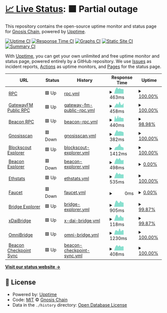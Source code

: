 # [📈 Live Status](https://status.gnosischain.com): <!--live status--> **🟧 Partial outage**

This repository contains the open-source uptime monitor and status page for [Gnosis Chain](https://www.gnosischain.com/), powered by [Upptime](https://github.com/upptime/upptime).

[![Uptime CI](https://github.com/gnosischain/gnosischain-uptime/workflows/Uptime%20CI/badge.svg)](https://github.com/gnosischain/gnosischain-uptime/actions?query=workflow%3A%22Uptime+CI%22)
[![Response Time CI](https://github.com/gnosischain/gnosischain-uptime/workflows/Response%20Time%20CI/badge.svg)](https://github.com/gnosischain/gnosischain-uptime/actions?query=workflow%3A%22Response+Time+CI%22)
[![Graphs CI](https://github.com/gnosischain/gnosischain-uptime/workflows/Graphs%20CI/badge.svg)](https://github.com/gnosischain/gnosischain-uptime/actions?query=workflow%3A%22Graphs+CI%22)
[![Static Site CI](https://github.com/gnosischain/gnosischain-uptime/workflows/Static%20Site%20CI/badge.svg)](https://github.com/gnosischain/gnosischain-uptime/actions?query=workflow%3A%22Static+Site+CI%22)
[![Summary CI](https://github.com/gnosischain/gnosischain-uptime/workflows/Summary%20CI/badge.svg)](https://github.com/gnosischain/gnosischain-uptime/actions?query=workflow%3A%22Summary+CI%22)

With [Upptime](https://upptime.js.org), you can get your own unlimited and free uptime monitor and status page, powered entirely by a GitHub repository. We use [Issues](https://github.com/gnosischain/gnosischain-uptime/issues) as incident reports, [Actions](https://github.com/gnosischain/gnosischain-uptime/actions) as uptime monitors, and [Pages](https://status.gnosischain.com) for the status page.

<!--start: status pages-->
<!-- This summary is generated by Upptime (https://github.com/upptime/upptime) -->
<!-- Do not edit this manually, your changes will be overwritten -->
<!-- prettier-ignore -->
| URL | Status | History | Response Time | Uptime |
| --- | ------ | ------- | ------------- | ------ |
| <img alt="" src="https://icons.duckduckgo.com/ip3/rpc.gnosischain.com.ico" height="13"> [RPC](https://rpc.gnosischain.com/) | 🟩 Up | [rpc.yml](https://github.com/gnosischain/gnosischain-uptime/commits/HEAD/history/rpc.yml) | <details><summary><img alt="Response time graph" src="./graphs/rpc/response-time-week.png" height="20"> 463ms</summary><br><a href="https://status.gnosischain.com/history/rpc"><img alt="Response time 468" src="https://img.shields.io/endpoint?url=https%3A%2F%2Fraw.githubusercontent.com%2Fgnosischain%2Fgnosischain-uptime%2FHEAD%2Fapi%2Frpc%2Fresponse-time.json"></a><br><a href="https://status.gnosischain.com/history/rpc"><img alt="24-hour response time 407" src="https://img.shields.io/endpoint?url=https%3A%2F%2Fraw.githubusercontent.com%2Fgnosischain%2Fgnosischain-uptime%2FHEAD%2Fapi%2Frpc%2Fresponse-time-day.json"></a><br><a href="https://status.gnosischain.com/history/rpc"><img alt="7-day response time 463" src="https://img.shields.io/endpoint?url=https%3A%2F%2Fraw.githubusercontent.com%2Fgnosischain%2Fgnosischain-uptime%2FHEAD%2Fapi%2Frpc%2Fresponse-time-week.json"></a><br><a href="https://status.gnosischain.com/history/rpc"><img alt="30-day response time 445" src="https://img.shields.io/endpoint?url=https%3A%2F%2Fraw.githubusercontent.com%2Fgnosischain%2Fgnosischain-uptime%2FHEAD%2Fapi%2Frpc%2Fresponse-time-month.json"></a><br><a href="https://status.gnosischain.com/history/rpc"><img alt="1-year response time 494" src="https://img.shields.io/endpoint?url=https%3A%2F%2Fraw.githubusercontent.com%2Fgnosischain%2Fgnosischain-uptime%2FHEAD%2Fapi%2Frpc%2Fresponse-time-year.json"></a></details> | <details><summary><a href="https://status.gnosischain.com/history/rpc">100.00%</a></summary><a href="https://status.gnosischain.com/history/rpc"><img alt="All-time uptime 99.75%" src="https://img.shields.io/endpoint?url=https%3A%2F%2Fraw.githubusercontent.com%2Fgnosischain%2Fgnosischain-uptime%2FHEAD%2Fapi%2Frpc%2Fuptime.json"></a><br><a href="https://status.gnosischain.com/history/rpc"><img alt="24-hour uptime 100.00%" src="https://img.shields.io/endpoint?url=https%3A%2F%2Fraw.githubusercontent.com%2Fgnosischain%2Fgnosischain-uptime%2FHEAD%2Fapi%2Frpc%2Fuptime-day.json"></a><br><a href="https://status.gnosischain.com/history/rpc"><img alt="7-day uptime 100.00%" src="https://img.shields.io/endpoint?url=https%3A%2F%2Fraw.githubusercontent.com%2Fgnosischain%2Fgnosischain-uptime%2FHEAD%2Fapi%2Frpc%2Fuptime-week.json"></a><br><a href="https://status.gnosischain.com/history/rpc"><img alt="30-day uptime 99.90%" src="https://img.shields.io/endpoint?url=https%3A%2F%2Fraw.githubusercontent.com%2Fgnosischain%2Fgnosischain-uptime%2FHEAD%2Fapi%2Frpc%2Fuptime-month.json"></a><br><a href="https://status.gnosischain.com/history/rpc"><img alt="1-year uptime 99.58%" src="https://img.shields.io/endpoint?url=https%3A%2F%2Fraw.githubusercontent.com%2Fgnosischain%2Fgnosischain-uptime%2FHEAD%2Fapi%2Frpc%2Fuptime-year.json"></a></details>
| <img alt="" src="https://icons.duckduckgo.com/ip3/rpc.gnosis.gateway.fm.ico" height="13"> [GatewayFM Public RPC](https://rpc.gnosis.gateway.fm/) | 🟩 Up | [gateway-fm-public-rpc.yml](https://github.com/gnosischain/gnosischain-uptime/commits/HEAD/history/gateway-fm-public-rpc.yml) | <details><summary><img alt="Response time graph" src="./graphs/gateway-fm-public-rpc/response-time-week.png" height="20"> 458ms</summary><br><a href="https://status.gnosischain.com/history/gateway-fm-public-rpc"><img alt="Response time 561" src="https://img.shields.io/endpoint?url=https%3A%2F%2Fraw.githubusercontent.com%2Fgnosischain%2Fgnosischain-uptime%2FHEAD%2Fapi%2Fgateway-fm-public-rpc%2Fresponse-time.json"></a><br><a href="https://status.gnosischain.com/history/gateway-fm-public-rpc"><img alt="24-hour response time 560" src="https://img.shields.io/endpoint?url=https%3A%2F%2Fraw.githubusercontent.com%2Fgnosischain%2Fgnosischain-uptime%2FHEAD%2Fapi%2Fgateway-fm-public-rpc%2Fresponse-time-day.json"></a><br><a href="https://status.gnosischain.com/history/gateway-fm-public-rpc"><img alt="7-day response time 458" src="https://img.shields.io/endpoint?url=https%3A%2F%2Fraw.githubusercontent.com%2Fgnosischain%2Fgnosischain-uptime%2FHEAD%2Fapi%2Fgateway-fm-public-rpc%2Fresponse-time-week.json"></a><br><a href="https://status.gnosischain.com/history/gateway-fm-public-rpc"><img alt="30-day response time 441" src="https://img.shields.io/endpoint?url=https%3A%2F%2Fraw.githubusercontent.com%2Fgnosischain%2Fgnosischain-uptime%2FHEAD%2Fapi%2Fgateway-fm-public-rpc%2Fresponse-time-month.json"></a><br><a href="https://status.gnosischain.com/history/gateway-fm-public-rpc"><img alt="1-year response time 558" src="https://img.shields.io/endpoint?url=https%3A%2F%2Fraw.githubusercontent.com%2Fgnosischain%2Fgnosischain-uptime%2FHEAD%2Fapi%2Fgateway-fm-public-rpc%2Fresponse-time-year.json"></a></details> | <details><summary><a href="https://status.gnosischain.com/history/gateway-fm-public-rpc">100.00%</a></summary><a href="https://status.gnosischain.com/history/gateway-fm-public-rpc"><img alt="All-time uptime 99.89%" src="https://img.shields.io/endpoint?url=https%3A%2F%2Fraw.githubusercontent.com%2Fgnosischain%2Fgnosischain-uptime%2FHEAD%2Fapi%2Fgateway-fm-public-rpc%2Fuptime.json"></a><br><a href="https://status.gnosischain.com/history/gateway-fm-public-rpc"><img alt="24-hour uptime 100.00%" src="https://img.shields.io/endpoint?url=https%3A%2F%2Fraw.githubusercontent.com%2Fgnosischain%2Fgnosischain-uptime%2FHEAD%2Fapi%2Fgateway-fm-public-rpc%2Fuptime-day.json"></a><br><a href="https://status.gnosischain.com/history/gateway-fm-public-rpc"><img alt="7-day uptime 100.00%" src="https://img.shields.io/endpoint?url=https%3A%2F%2Fraw.githubusercontent.com%2Fgnosischain%2Fgnosischain-uptime%2FHEAD%2Fapi%2Fgateway-fm-public-rpc%2Fuptime-week.json"></a><br><a href="https://status.gnosischain.com/history/gateway-fm-public-rpc"><img alt="30-day uptime 99.95%" src="https://img.shields.io/endpoint?url=https%3A%2F%2Fraw.githubusercontent.com%2Fgnosischain%2Fgnosischain-uptime%2FHEAD%2Fapi%2Fgateway-fm-public-rpc%2Fuptime-month.json"></a><br><a href="https://status.gnosischain.com/history/gateway-fm-public-rpc"><img alt="1-year uptime 99.88%" src="https://img.shields.io/endpoint?url=https%3A%2F%2Fraw.githubusercontent.com%2Fgnosischain%2Fgnosischain-uptime%2FHEAD%2Fapi%2Fgateway-fm-public-rpc%2Fuptime-year.json"></a></details>
| <img alt="" src="https://icons.duckduckgo.com/ip3/rpc-gbc.gnosischain.com.ico" height="13"> [Beacon RPC](https://rpc-gbc.gnosischain.com/eth/v1/beacon/headers) | 🟩 Up | [beacon-rpc.yml](https://github.com/gnosischain/gnosischain-uptime/commits/HEAD/history/beacon-rpc.yml) | <details><summary><img alt="Response time graph" src="./graphs/beacon-rpc/response-time-week.png" height="20"> 440ms</summary><br><a href="https://status.gnosischain.com/history/beacon-rpc"><img alt="Response time 777" src="https://img.shields.io/endpoint?url=https%3A%2F%2Fraw.githubusercontent.com%2Fgnosischain%2Fgnosischain-uptime%2FHEAD%2Fapi%2Fbeacon-rpc%2Fresponse-time.json"></a><br><a href="https://status.gnosischain.com/history/beacon-rpc"><img alt="24-hour response time 367" src="https://img.shields.io/endpoint?url=https%3A%2F%2Fraw.githubusercontent.com%2Fgnosischain%2Fgnosischain-uptime%2FHEAD%2Fapi%2Fbeacon-rpc%2Fresponse-time-day.json"></a><br><a href="https://status.gnosischain.com/history/beacon-rpc"><img alt="7-day response time 440" src="https://img.shields.io/endpoint?url=https%3A%2F%2Fraw.githubusercontent.com%2Fgnosischain%2Fgnosischain-uptime%2FHEAD%2Fapi%2Fbeacon-rpc%2Fresponse-time-week.json"></a><br><a href="https://status.gnosischain.com/history/beacon-rpc"><img alt="30-day response time 796" src="https://img.shields.io/endpoint?url=https%3A%2F%2Fraw.githubusercontent.com%2Fgnosischain%2Fgnosischain-uptime%2FHEAD%2Fapi%2Fbeacon-rpc%2Fresponse-time-month.json"></a><br><a href="https://status.gnosischain.com/history/beacon-rpc"><img alt="1-year response time 736" src="https://img.shields.io/endpoint?url=https%3A%2F%2Fraw.githubusercontent.com%2Fgnosischain%2Fgnosischain-uptime%2FHEAD%2Fapi%2Fbeacon-rpc%2Fresponse-time-year.json"></a></details> | <details><summary><a href="https://status.gnosischain.com/history/beacon-rpc">98.98%</a></summary><a href="https://status.gnosischain.com/history/beacon-rpc"><img alt="All-time uptime 99.62%" src="https://img.shields.io/endpoint?url=https%3A%2F%2Fraw.githubusercontent.com%2Fgnosischain%2Fgnosischain-uptime%2FHEAD%2Fapi%2Fbeacon-rpc%2Fuptime.json"></a><br><a href="https://status.gnosischain.com/history/beacon-rpc"><img alt="24-hour uptime 100.00%" src="https://img.shields.io/endpoint?url=https%3A%2F%2Fraw.githubusercontent.com%2Fgnosischain%2Fgnosischain-uptime%2FHEAD%2Fapi%2Fbeacon-rpc%2Fuptime-day.json"></a><br><a href="https://status.gnosischain.com/history/beacon-rpc"><img alt="7-day uptime 98.98%" src="https://img.shields.io/endpoint?url=https%3A%2F%2Fraw.githubusercontent.com%2Fgnosischain%2Fgnosischain-uptime%2FHEAD%2Fapi%2Fbeacon-rpc%2Fuptime-week.json"></a><br><a href="https://status.gnosischain.com/history/beacon-rpc"><img alt="30-day uptime 97.25%" src="https://img.shields.io/endpoint?url=https%3A%2F%2Fraw.githubusercontent.com%2Fgnosischain%2Fgnosischain-uptime%2FHEAD%2Fapi%2Fbeacon-rpc%2Fuptime-month.json"></a><br><a href="https://status.gnosischain.com/history/beacon-rpc"><img alt="1-year uptime 99.37%" src="https://img.shields.io/endpoint?url=https%3A%2F%2Fraw.githubusercontent.com%2Fgnosischain%2Fgnosischain-uptime%2FHEAD%2Fapi%2Fbeacon-rpc%2Fuptime-year.json"></a></details>
| <img alt="" src="https://icons.duckduckgo.com/ip3/gnosisscan.io.ico" height="13"> [Gnosisscan](https://gnosisscan.io/) | 🟥 Down | [gnosisscan.yml](https://github.com/gnosischain/gnosischain-uptime/commits/HEAD/history/gnosisscan.yml) | <details><summary><img alt="Response time graph" src="./graphs/gnosisscan/response-time-week.png" height="20"> 382ms</summary><br><a href="https://status.gnosischain.com/history/gnosisscan"><img alt="Response time 393" src="https://img.shields.io/endpoint?url=https%3A%2F%2Fraw.githubusercontent.com%2Fgnosischain%2Fgnosischain-uptime%2FHEAD%2Fapi%2Fgnosisscan%2Fresponse-time.json"></a><br><a href="https://status.gnosischain.com/history/gnosisscan"><img alt="24-hour response time 285" src="https://img.shields.io/endpoint?url=https%3A%2F%2Fraw.githubusercontent.com%2Fgnosischain%2Fgnosischain-uptime%2FHEAD%2Fapi%2Fgnosisscan%2Fresponse-time-day.json"></a><br><a href="https://status.gnosischain.com/history/gnosisscan"><img alt="7-day response time 382" src="https://img.shields.io/endpoint?url=https%3A%2F%2Fraw.githubusercontent.com%2Fgnosischain%2Fgnosischain-uptime%2FHEAD%2Fapi%2Fgnosisscan%2Fresponse-time-week.json"></a><br><a href="https://status.gnosischain.com/history/gnosisscan"><img alt="30-day response time 374" src="https://img.shields.io/endpoint?url=https%3A%2F%2Fraw.githubusercontent.com%2Fgnosischain%2Fgnosischain-uptime%2FHEAD%2Fapi%2Fgnosisscan%2Fresponse-time-month.json"></a><br><a href="https://status.gnosischain.com/history/gnosisscan"><img alt="1-year response time 429" src="https://img.shields.io/endpoint?url=https%3A%2F%2Fraw.githubusercontent.com%2Fgnosischain%2Fgnosischain-uptime%2FHEAD%2Fapi%2Fgnosisscan%2Fresponse-time-year.json"></a></details> | <details><summary><a href="https://status.gnosischain.com/history/gnosisscan">100.00%</a></summary><a href="https://status.gnosischain.com/history/gnosisscan"><img alt="All-time uptime 99.50%" src="https://img.shields.io/endpoint?url=https%3A%2F%2Fraw.githubusercontent.com%2Fgnosischain%2Fgnosischain-uptime%2FHEAD%2Fapi%2Fgnosisscan%2Fuptime.json"></a><br><a href="https://status.gnosischain.com/history/gnosisscan"><img alt="24-hour uptime 99.98%" src="https://img.shields.io/endpoint?url=https%3A%2F%2Fraw.githubusercontent.com%2Fgnosischain%2Fgnosischain-uptime%2FHEAD%2Fapi%2Fgnosisscan%2Fuptime-day.json"></a><br><a href="https://status.gnosischain.com/history/gnosisscan"><img alt="7-day uptime 100.00%" src="https://img.shields.io/endpoint?url=https%3A%2F%2Fraw.githubusercontent.com%2Fgnosischain%2Fgnosischain-uptime%2FHEAD%2Fapi%2Fgnosisscan%2Fuptime-week.json"></a><br><a href="https://status.gnosischain.com/history/gnosisscan"><img alt="30-day uptime 100.00%" src="https://img.shields.io/endpoint?url=https%3A%2F%2Fraw.githubusercontent.com%2Fgnosischain%2Fgnosischain-uptime%2FHEAD%2Fapi%2Fgnosisscan%2Fuptime-month.json"></a><br><a href="https://status.gnosischain.com/history/gnosisscan"><img alt="1-year uptime 99.16%" src="https://img.shields.io/endpoint?url=https%3A%2F%2Fraw.githubusercontent.com%2Fgnosischain%2Fgnosischain-uptime%2FHEAD%2Fapi%2Fgnosisscan%2Fuptime-year.json"></a></details>
| <img alt="" src="https://icons.duckduckgo.com/ip3/blockscout.com.ico" height="13"> [Blockscout Explorer](https://blockscout.com/xdai/mainnet) | 🟩 Up | [blockscout-explorer.yml](https://github.com/gnosischain/gnosischain-uptime/commits/HEAD/history/blockscout-explorer.yml) | <details><summary><img alt="Response time graph" src="./graphs/blockscout-explorer/response-time-week.png" height="20"> 1412ms</summary><br><a href="https://status.gnosischain.com/history/blockscout-explorer"><img alt="Response time 1931" src="https://img.shields.io/endpoint?url=https%3A%2F%2Fraw.githubusercontent.com%2Fgnosischain%2Fgnosischain-uptime%2FHEAD%2Fapi%2Fblockscout-explorer%2Fresponse-time.json"></a><br><a href="https://status.gnosischain.com/history/blockscout-explorer"><img alt="24-hour response time 929" src="https://img.shields.io/endpoint?url=https%3A%2F%2Fraw.githubusercontent.com%2Fgnosischain%2Fgnosischain-uptime%2FHEAD%2Fapi%2Fblockscout-explorer%2Fresponse-time-day.json"></a><br><a href="https://status.gnosischain.com/history/blockscout-explorer"><img alt="7-day response time 1412" src="https://img.shields.io/endpoint?url=https%3A%2F%2Fraw.githubusercontent.com%2Fgnosischain%2Fgnosischain-uptime%2FHEAD%2Fapi%2Fblockscout-explorer%2Fresponse-time-week.json"></a><br><a href="https://status.gnosischain.com/history/blockscout-explorer"><img alt="30-day response time 1969" src="https://img.shields.io/endpoint?url=https%3A%2F%2Fraw.githubusercontent.com%2Fgnosischain%2Fgnosischain-uptime%2FHEAD%2Fapi%2Fblockscout-explorer%2Fresponse-time-month.json"></a><br><a href="https://status.gnosischain.com/history/blockscout-explorer"><img alt="1-year response time 1376" src="https://img.shields.io/endpoint?url=https%3A%2F%2Fraw.githubusercontent.com%2Fgnosischain%2Fgnosischain-uptime%2FHEAD%2Fapi%2Fblockscout-explorer%2Fresponse-time-year.json"></a></details> | <details><summary><a href="https://status.gnosischain.com/history/blockscout-explorer">100.00%</a></summary><a href="https://status.gnosischain.com/history/blockscout-explorer"><img alt="All-time uptime 99.86%" src="https://img.shields.io/endpoint?url=https%3A%2F%2Fraw.githubusercontent.com%2Fgnosischain%2Fgnosischain-uptime%2FHEAD%2Fapi%2Fblockscout-explorer%2Fuptime.json"></a><br><a href="https://status.gnosischain.com/history/blockscout-explorer"><img alt="24-hour uptime 100.00%" src="https://img.shields.io/endpoint?url=https%3A%2F%2Fraw.githubusercontent.com%2Fgnosischain%2Fgnosischain-uptime%2FHEAD%2Fapi%2Fblockscout-explorer%2Fuptime-day.json"></a><br><a href="https://status.gnosischain.com/history/blockscout-explorer"><img alt="7-day uptime 100.00%" src="https://img.shields.io/endpoint?url=https%3A%2F%2Fraw.githubusercontent.com%2Fgnosischain%2Fgnosischain-uptime%2FHEAD%2Fapi%2Fblockscout-explorer%2Fuptime-week.json"></a><br><a href="https://status.gnosischain.com/history/blockscout-explorer"><img alt="30-day uptime 99.91%" src="https://img.shields.io/endpoint?url=https%3A%2F%2Fraw.githubusercontent.com%2Fgnosischain%2Fgnosischain-uptime%2FHEAD%2Fapi%2Fblockscout-explorer%2Fuptime-month.json"></a><br><a href="https://status.gnosischain.com/history/blockscout-explorer"><img alt="1-year uptime 99.97%" src="https://img.shields.io/endpoint?url=https%3A%2F%2Fraw.githubusercontent.com%2Fgnosischain%2Fgnosischain-uptime%2FHEAD%2Fapi%2Fblockscout-explorer%2Fuptime-year.json"></a></details>
| <img alt="" src="https://icons.duckduckgo.com/ip3/beacon.gnosischain.com.ico" height="13"> [Beacon Explorer](https://beacon.gnosischain.com/) | 🟥 Down | [beacon-explorer.yml](https://github.com/gnosischain/gnosischain-uptime/commits/HEAD/history/beacon-explorer.yml) | <details><summary><img alt="Response time graph" src="./graphs/beacon-explorer/response-time-week.png" height="20"> 498ms</summary><br><a href="https://status.gnosischain.com/history/beacon-explorer"><img alt="Response time 504" src="https://img.shields.io/endpoint?url=https%3A%2F%2Fraw.githubusercontent.com%2Fgnosischain%2Fgnosischain-uptime%2FHEAD%2Fapi%2Fbeacon-explorer%2Fresponse-time.json"></a><br><a href="https://status.gnosischain.com/history/beacon-explorer"><img alt="24-hour response time 449" src="https://img.shields.io/endpoint?url=https%3A%2F%2Fraw.githubusercontent.com%2Fgnosischain%2Fgnosischain-uptime%2FHEAD%2Fapi%2Fbeacon-explorer%2Fresponse-time-day.json"></a><br><a href="https://status.gnosischain.com/history/beacon-explorer"><img alt="7-day response time 498" src="https://img.shields.io/endpoint?url=https%3A%2F%2Fraw.githubusercontent.com%2Fgnosischain%2Fgnosischain-uptime%2FHEAD%2Fapi%2Fbeacon-explorer%2Fresponse-time-week.json"></a><br><a href="https://status.gnosischain.com/history/beacon-explorer"><img alt="30-day response time 492" src="https://img.shields.io/endpoint?url=https%3A%2F%2Fraw.githubusercontent.com%2Fgnosischain%2Fgnosischain-uptime%2FHEAD%2Fapi%2Fbeacon-explorer%2Fresponse-time-month.json"></a><br><a href="https://status.gnosischain.com/history/beacon-explorer"><img alt="1-year response time 528" src="https://img.shields.io/endpoint?url=https%3A%2F%2Fraw.githubusercontent.com%2Fgnosischain%2Fgnosischain-uptime%2FHEAD%2Fapi%2Fbeacon-explorer%2Fresponse-time-year.json"></a></details> | <details><summary><a href="https://status.gnosischain.com/history/beacon-explorer">0.00%</a></summary><a href="https://status.gnosischain.com/history/beacon-explorer"><img alt="All-time uptime 96.44%" src="https://img.shields.io/endpoint?url=https%3A%2F%2Fraw.githubusercontent.com%2Fgnosischain%2Fgnosischain-uptime%2FHEAD%2Fapi%2Fbeacon-explorer%2Fuptime.json"></a><br><a href="https://status.gnosischain.com/history/beacon-explorer"><img alt="24-hour uptime 0.00%" src="https://img.shields.io/endpoint?url=https%3A%2F%2Fraw.githubusercontent.com%2Fgnosischain%2Fgnosischain-uptime%2FHEAD%2Fapi%2Fbeacon-explorer%2Fuptime-day.json"></a><br><a href="https://status.gnosischain.com/history/beacon-explorer"><img alt="7-day uptime 0.00%" src="https://img.shields.io/endpoint?url=https%3A%2F%2Fraw.githubusercontent.com%2Fgnosischain%2Fgnosischain-uptime%2FHEAD%2Fapi%2Fbeacon-explorer%2Fuptime-week.json"></a><br><a href="https://status.gnosischain.com/history/beacon-explorer"><img alt="30-day uptime 38.81%" src="https://img.shields.io/endpoint?url=https%3A%2F%2Fraw.githubusercontent.com%2Fgnosischain%2Fgnosischain-uptime%2FHEAD%2Fapi%2Fbeacon-explorer%2Fuptime-month.json"></a><br><a href="https://status.gnosischain.com/history/beacon-explorer"><img alt="1-year uptime 94.59%" src="https://img.shields.io/endpoint?url=https%3A%2F%2Fraw.githubusercontent.com%2Fgnosischain%2Fgnosischain-uptime%2FHEAD%2Fapi%2Fbeacon-explorer%2Fuptime-year.json"></a></details>
| <img alt="" src="https://icons.duckduckgo.com/ip3/ethstats.gnosischain.com.ico" height="13"> [Ethstats](https://ethstats.gnosischain.com/) | 🟩 Up | [ethstats.yml](https://github.com/gnosischain/gnosischain-uptime/commits/HEAD/history/ethstats.yml) | <details><summary><img alt="Response time graph" src="./graphs/ethstats/response-time-week.png" height="20"> 535ms</summary><br><a href="https://status.gnosischain.com/history/ethstats"><img alt="Response time 424" src="https://img.shields.io/endpoint?url=https%3A%2F%2Fraw.githubusercontent.com%2Fgnosischain%2Fgnosischain-uptime%2FHEAD%2Fapi%2Fethstats%2Fresponse-time.json"></a><br><a href="https://status.gnosischain.com/history/ethstats"><img alt="24-hour response time 484" src="https://img.shields.io/endpoint?url=https%3A%2F%2Fraw.githubusercontent.com%2Fgnosischain%2Fgnosischain-uptime%2FHEAD%2Fapi%2Fethstats%2Fresponse-time-day.json"></a><br><a href="https://status.gnosischain.com/history/ethstats"><img alt="7-day response time 535" src="https://img.shields.io/endpoint?url=https%3A%2F%2Fraw.githubusercontent.com%2Fgnosischain%2Fgnosischain-uptime%2FHEAD%2Fapi%2Fethstats%2Fresponse-time-week.json"></a><br><a href="https://status.gnosischain.com/history/ethstats"><img alt="30-day response time 504" src="https://img.shields.io/endpoint?url=https%3A%2F%2Fraw.githubusercontent.com%2Fgnosischain%2Fgnosischain-uptime%2FHEAD%2Fapi%2Fethstats%2Fresponse-time-month.json"></a><br><a href="https://status.gnosischain.com/history/ethstats"><img alt="1-year response time 466" src="https://img.shields.io/endpoint?url=https%3A%2F%2Fraw.githubusercontent.com%2Fgnosischain%2Fgnosischain-uptime%2FHEAD%2Fapi%2Fethstats%2Fresponse-time-year.json"></a></details> | <details><summary><a href="https://status.gnosischain.com/history/ethstats">100.00%</a></summary><a href="https://status.gnosischain.com/history/ethstats"><img alt="All-time uptime 72.56%" src="https://img.shields.io/endpoint?url=https%3A%2F%2Fraw.githubusercontent.com%2Fgnosischain%2Fgnosischain-uptime%2FHEAD%2Fapi%2Fethstats%2Fuptime.json"></a><br><a href="https://status.gnosischain.com/history/ethstats"><img alt="24-hour uptime 100.00%" src="https://img.shields.io/endpoint?url=https%3A%2F%2Fraw.githubusercontent.com%2Fgnosischain%2Fgnosischain-uptime%2FHEAD%2Fapi%2Fethstats%2Fuptime-day.json"></a><br><a href="https://status.gnosischain.com/history/ethstats"><img alt="7-day uptime 100.00%" src="https://img.shields.io/endpoint?url=https%3A%2F%2Fraw.githubusercontent.com%2Fgnosischain%2Fgnosischain-uptime%2FHEAD%2Fapi%2Fethstats%2Fuptime-week.json"></a><br><a href="https://status.gnosischain.com/history/ethstats"><img alt="30-day uptime 100.00%" src="https://img.shields.io/endpoint?url=https%3A%2F%2Fraw.githubusercontent.com%2Fgnosischain%2Fgnosischain-uptime%2FHEAD%2Fapi%2Fethstats%2Fuptime-month.json"></a><br><a href="https://status.gnosischain.com/history/ethstats"><img alt="1-year uptime 54.26%" src="https://img.shields.io/endpoint?url=https%3A%2F%2Fraw.githubusercontent.com%2Fgnosischain%2Fgnosischain-uptime%2FHEAD%2Fapi%2Fethstats%2Fuptime-year.json"></a></details>
| <img alt="" src="https://icons.duckduckgo.com/ip3/gnosisfaucet.com.ico" height="13"> [Faucet](https://gnosisfaucet.com/) | 🟥 Down | [faucet.yml](https://github.com/gnosischain/gnosischain-uptime/commits/HEAD/history/faucet.yml) | <details><summary><img alt="Response time graph" src="./graphs/faucet/response-time-week.png" height="20"> 0ms</summary><br><a href="https://status.gnosischain.com/history/faucet"><img alt="Response time 479" src="https://img.shields.io/endpoint?url=https%3A%2F%2Fraw.githubusercontent.com%2Fgnosischain%2Fgnosischain-uptime%2FHEAD%2Fapi%2Ffaucet%2Fresponse-time.json"></a><br><a href="https://status.gnosischain.com/history/faucet"><img alt="24-hour response time 0" src="https://img.shields.io/endpoint?url=https%3A%2F%2Fraw.githubusercontent.com%2Fgnosischain%2Fgnosischain-uptime%2FHEAD%2Fapi%2Ffaucet%2Fresponse-time-day.json"></a><br><a href="https://status.gnosischain.com/history/faucet"><img alt="7-day response time 0" src="https://img.shields.io/endpoint?url=https%3A%2F%2Fraw.githubusercontent.com%2Fgnosischain%2Fgnosischain-uptime%2FHEAD%2Fapi%2Ffaucet%2Fresponse-time-week.json"></a><br><a href="https://status.gnosischain.com/history/faucet"><img alt="30-day response time 0" src="https://img.shields.io/endpoint?url=https%3A%2F%2Fraw.githubusercontent.com%2Fgnosischain%2Fgnosischain-uptime%2FHEAD%2Fapi%2Ffaucet%2Fresponse-time-month.json"></a><br><a href="https://status.gnosischain.com/history/faucet"><img alt="1-year response time 280" src="https://img.shields.io/endpoint?url=https%3A%2F%2Fraw.githubusercontent.com%2Fgnosischain%2Fgnosischain-uptime%2FHEAD%2Fapi%2Ffaucet%2Fresponse-time-year.json"></a></details> | <details><summary><a href="https://status.gnosischain.com/history/faucet">0.00%</a></summary><a href="https://status.gnosischain.com/history/faucet"><img alt="All-time uptime 39.45%" src="https://img.shields.io/endpoint?url=https%3A%2F%2Fraw.githubusercontent.com%2Fgnosischain%2Fgnosischain-uptime%2FHEAD%2Fapi%2Ffaucet%2Fuptime.json"></a><br><a href="https://status.gnosischain.com/history/faucet"><img alt="24-hour uptime 0.00%" src="https://img.shields.io/endpoint?url=https%3A%2F%2Fraw.githubusercontent.com%2Fgnosischain%2Fgnosischain-uptime%2FHEAD%2Fapi%2Ffaucet%2Fuptime-day.json"></a><br><a href="https://status.gnosischain.com/history/faucet"><img alt="7-day uptime 0.00%" src="https://img.shields.io/endpoint?url=https%3A%2F%2Fraw.githubusercontent.com%2Fgnosischain%2Fgnosischain-uptime%2FHEAD%2Fapi%2Ffaucet%2Fuptime-week.json"></a><br><a href="https://status.gnosischain.com/history/faucet"><img alt="30-day uptime 1.38%" src="https://img.shields.io/endpoint?url=https%3A%2F%2Fraw.githubusercontent.com%2Fgnosischain%2Fgnosischain-uptime%2FHEAD%2Fapi%2Ffaucet%2Fuptime-month.json"></a><br><a href="https://status.gnosischain.com/history/faucet"><img alt="1-year uptime 0.00%" src="https://img.shields.io/endpoint?url=https%3A%2F%2Fraw.githubusercontent.com%2Fgnosischain%2Fgnosischain-uptime%2FHEAD%2Fapi%2Ffaucet%2Fuptime-year.json"></a></details>
| <img alt="" src="https://icons.duckduckgo.com/ip3/bridge-explorer.gnosischain.com.ico" height="13"> [Bridge Explorer](https://bridge-explorer.gnosischain.com/) | 🟩 Up | [bridge-explorer.yml](https://github.com/gnosischain/gnosischain-uptime/commits/HEAD/history/bridge-explorer.yml) | <details><summary><img alt="Response time graph" src="./graphs/bridge-explorer/response-time-week.png" height="20"> 905ms</summary><br><a href="https://status.gnosischain.com/history/bridge-explorer"><img alt="Response time 595" src="https://img.shields.io/endpoint?url=https%3A%2F%2Fraw.githubusercontent.com%2Fgnosischain%2Fgnosischain-uptime%2FHEAD%2Fapi%2Fbridge-explorer%2Fresponse-time.json"></a><br><a href="https://status.gnosischain.com/history/bridge-explorer"><img alt="24-hour response time 788" src="https://img.shields.io/endpoint?url=https%3A%2F%2Fraw.githubusercontent.com%2Fgnosischain%2Fgnosischain-uptime%2FHEAD%2Fapi%2Fbridge-explorer%2Fresponse-time-day.json"></a><br><a href="https://status.gnosischain.com/history/bridge-explorer"><img alt="7-day response time 905" src="https://img.shields.io/endpoint?url=https%3A%2F%2Fraw.githubusercontent.com%2Fgnosischain%2Fgnosischain-uptime%2FHEAD%2Fapi%2Fbridge-explorer%2Fresponse-time-week.json"></a><br><a href="https://status.gnosischain.com/history/bridge-explorer"><img alt="30-day response time 944" src="https://img.shields.io/endpoint?url=https%3A%2F%2Fraw.githubusercontent.com%2Fgnosischain%2Fgnosischain-uptime%2FHEAD%2Fapi%2Fbridge-explorer%2Fresponse-time-month.json"></a><br><a href="https://status.gnosischain.com/history/bridge-explorer"><img alt="1-year response time 583" src="https://img.shields.io/endpoint?url=https%3A%2F%2Fraw.githubusercontent.com%2Fgnosischain%2Fgnosischain-uptime%2FHEAD%2Fapi%2Fbridge-explorer%2Fresponse-time-year.json"></a></details> | <details><summary><a href="https://status.gnosischain.com/history/bridge-explorer">99.87%</a></summary><a href="https://status.gnosischain.com/history/bridge-explorer"><img alt="All-time uptime 99.51%" src="https://img.shields.io/endpoint?url=https%3A%2F%2Fraw.githubusercontent.com%2Fgnosischain%2Fgnosischain-uptime%2FHEAD%2Fapi%2Fbridge-explorer%2Fuptime.json"></a><br><a href="https://status.gnosischain.com/history/bridge-explorer"><img alt="24-hour uptime 100.00%" src="https://img.shields.io/endpoint?url=https%3A%2F%2Fraw.githubusercontent.com%2Fgnosischain%2Fgnosischain-uptime%2FHEAD%2Fapi%2Fbridge-explorer%2Fuptime-day.json"></a><br><a href="https://status.gnosischain.com/history/bridge-explorer"><img alt="7-day uptime 99.87%" src="https://img.shields.io/endpoint?url=https%3A%2F%2Fraw.githubusercontent.com%2Fgnosischain%2Fgnosischain-uptime%2FHEAD%2Fapi%2Fbridge-explorer%2Fuptime-week.json"></a><br><a href="https://status.gnosischain.com/history/bridge-explorer"><img alt="30-day uptime 99.76%" src="https://img.shields.io/endpoint?url=https%3A%2F%2Fraw.githubusercontent.com%2Fgnosischain%2Fgnosischain-uptime%2FHEAD%2Fapi%2Fbridge-explorer%2Fuptime-month.json"></a><br><a href="https://status.gnosischain.com/history/bridge-explorer"><img alt="1-year uptime 99.45%" src="https://img.shields.io/endpoint?url=https%3A%2F%2Fraw.githubusercontent.com%2Fgnosischain%2Fgnosischain-uptime%2FHEAD%2Fapi%2Fbridge-explorer%2Fuptime-year.json"></a></details>
| <img alt="" src="https://icons.duckduckgo.com/ip3/bridge.gnosischain.com.ico" height="13"> [xDaiBridge](https://bridge.gnosischain.com/) | 🟩 Up | [x-dai-bridge.yml](https://github.com/gnosischain/gnosischain-uptime/commits/HEAD/history/x-dai-bridge.yml) | <details><summary><img alt="Response time graph" src="./graphs/x-dai-bridge/response-time-week.png" height="20"> 118ms</summary><br><a href="https://status.gnosischain.com/history/x-dai-bridge"><img alt="Response time 293" src="https://img.shields.io/endpoint?url=https%3A%2F%2Fraw.githubusercontent.com%2Fgnosischain%2Fgnosischain-uptime%2FHEAD%2Fapi%2Fx-dai-bridge%2Fresponse-time.json"></a><br><a href="https://status.gnosischain.com/history/x-dai-bridge"><img alt="24-hour response time 97" src="https://img.shields.io/endpoint?url=https%3A%2F%2Fraw.githubusercontent.com%2Fgnosischain%2Fgnosischain-uptime%2FHEAD%2Fapi%2Fx-dai-bridge%2Fresponse-time-day.json"></a><br><a href="https://status.gnosischain.com/history/x-dai-bridge"><img alt="7-day response time 118" src="https://img.shields.io/endpoint?url=https%3A%2F%2Fraw.githubusercontent.com%2Fgnosischain%2Fgnosischain-uptime%2FHEAD%2Fapi%2Fx-dai-bridge%2Fresponse-time-week.json"></a><br><a href="https://status.gnosischain.com/history/x-dai-bridge"><img alt="30-day response time 115" src="https://img.shields.io/endpoint?url=https%3A%2F%2Fraw.githubusercontent.com%2Fgnosischain%2Fgnosischain-uptime%2FHEAD%2Fapi%2Fx-dai-bridge%2Fresponse-time-month.json"></a><br><a href="https://status.gnosischain.com/history/x-dai-bridge"><img alt="1-year response time 252" src="https://img.shields.io/endpoint?url=https%3A%2F%2Fraw.githubusercontent.com%2Fgnosischain%2Fgnosischain-uptime%2FHEAD%2Fapi%2Fx-dai-bridge%2Fresponse-time-year.json"></a></details> | <details><summary><a href="https://status.gnosischain.com/history/x-dai-bridge">99.87%</a></summary><a href="https://status.gnosischain.com/history/x-dai-bridge"><img alt="All-time uptime 99.96%" src="https://img.shields.io/endpoint?url=https%3A%2F%2Fraw.githubusercontent.com%2Fgnosischain%2Fgnosischain-uptime%2FHEAD%2Fapi%2Fx-dai-bridge%2Fuptime.json"></a><br><a href="https://status.gnosischain.com/history/x-dai-bridge"><img alt="24-hour uptime 100.00%" src="https://img.shields.io/endpoint?url=https%3A%2F%2Fraw.githubusercontent.com%2Fgnosischain%2Fgnosischain-uptime%2FHEAD%2Fapi%2Fx-dai-bridge%2Fuptime-day.json"></a><br><a href="https://status.gnosischain.com/history/x-dai-bridge"><img alt="7-day uptime 99.87%" src="https://img.shields.io/endpoint?url=https%3A%2F%2Fraw.githubusercontent.com%2Fgnosischain%2Fgnosischain-uptime%2FHEAD%2Fapi%2Fx-dai-bridge%2Fuptime-week.json"></a><br><a href="https://status.gnosischain.com/history/x-dai-bridge"><img alt="30-day uptime 99.76%" src="https://img.shields.io/endpoint?url=https%3A%2F%2Fraw.githubusercontent.com%2Fgnosischain%2Fgnosischain-uptime%2FHEAD%2Fapi%2Fx-dai-bridge%2Fuptime-month.json"></a><br><a href="https://status.gnosischain.com/history/x-dai-bridge"><img alt="1-year uptime 99.93%" src="https://img.shields.io/endpoint?url=https%3A%2F%2Fraw.githubusercontent.com%2Fgnosischain%2Fgnosischain-uptime%2FHEAD%2Fapi%2Fx-dai-bridge%2Fuptime-year.json"></a></details>
| <img alt="" src="https://icons.duckduckgo.com/ip3/omni.gnosischain.com.ico" height="13"> [OmniBridge](https://omni.gnosischain.com/bridge) | 🟩 Up | [omni-bridge.yml](https://github.com/gnosischain/gnosischain-uptime/commits/HEAD/history/omni-bridge.yml) | <details><summary><img alt="Response time graph" src="./graphs/omni-bridge/response-time-week.png" height="20"> 1230ms</summary><br><a href="https://status.gnosischain.com/history/omni-bridge"><img alt="Response time 1057" src="https://img.shields.io/endpoint?url=https%3A%2F%2Fraw.githubusercontent.com%2Fgnosischain%2Fgnosischain-uptime%2FHEAD%2Fapi%2Fomni-bridge%2Fresponse-time.json"></a><br><a href="https://status.gnosischain.com/history/omni-bridge"><img alt="24-hour response time 1223" src="https://img.shields.io/endpoint?url=https%3A%2F%2Fraw.githubusercontent.com%2Fgnosischain%2Fgnosischain-uptime%2FHEAD%2Fapi%2Fomni-bridge%2Fresponse-time-day.json"></a><br><a href="https://status.gnosischain.com/history/omni-bridge"><img alt="7-day response time 1230" src="https://img.shields.io/endpoint?url=https%3A%2F%2Fraw.githubusercontent.com%2Fgnosischain%2Fgnosischain-uptime%2FHEAD%2Fapi%2Fomni-bridge%2Fresponse-time-week.json"></a><br><a href="https://status.gnosischain.com/history/omni-bridge"><img alt="30-day response time 1216" src="https://img.shields.io/endpoint?url=https%3A%2F%2Fraw.githubusercontent.com%2Fgnosischain%2Fgnosischain-uptime%2FHEAD%2Fapi%2Fomni-bridge%2Fresponse-time-month.json"></a><br><a href="https://status.gnosischain.com/history/omni-bridge"><img alt="1-year response time 1072" src="https://img.shields.io/endpoint?url=https%3A%2F%2Fraw.githubusercontent.com%2Fgnosischain%2Fgnosischain-uptime%2FHEAD%2Fapi%2Fomni-bridge%2Fresponse-time-year.json"></a></details> | <details><summary><a href="https://status.gnosischain.com/history/omni-bridge">100.00%</a></summary><a href="https://status.gnosischain.com/history/omni-bridge"><img alt="All-time uptime 98.78%" src="https://img.shields.io/endpoint?url=https%3A%2F%2Fraw.githubusercontent.com%2Fgnosischain%2Fgnosischain-uptime%2FHEAD%2Fapi%2Fomni-bridge%2Fuptime.json"></a><br><a href="https://status.gnosischain.com/history/omni-bridge"><img alt="24-hour uptime 100.00%" src="https://img.shields.io/endpoint?url=https%3A%2F%2Fraw.githubusercontent.com%2Fgnosischain%2Fgnosischain-uptime%2FHEAD%2Fapi%2Fomni-bridge%2Fuptime-day.json"></a><br><a href="https://status.gnosischain.com/history/omni-bridge"><img alt="7-day uptime 100.00%" src="https://img.shields.io/endpoint?url=https%3A%2F%2Fraw.githubusercontent.com%2Fgnosischain%2Fgnosischain-uptime%2FHEAD%2Fapi%2Fomni-bridge%2Fuptime-week.json"></a><br><a href="https://status.gnosischain.com/history/omni-bridge"><img alt="30-day uptime 100.00%" src="https://img.shields.io/endpoint?url=https%3A%2F%2Fraw.githubusercontent.com%2Fgnosischain%2Fgnosischain-uptime%2FHEAD%2Fapi%2Fomni-bridge%2Fuptime-month.json"></a><br><a href="https://status.gnosischain.com/history/omni-bridge"><img alt="1-year uptime 99.99%" src="https://img.shields.io/endpoint?url=https%3A%2F%2Fraw.githubusercontent.com%2Fgnosischain%2Fgnosischain-uptime%2FHEAD%2Fapi%2Fomni-bridge%2Fuptime-year.json"></a></details>
| <img alt="" src="https://icons.duckduckgo.com/ip3/checkpoint.gnosischain.com.ico" height="13"> [Beacon Checkpoint Sync](https://checkpoint.gnosischain.com/) | 🟩 Up | [beacon-checkpoint-sync.yml](https://github.com/gnosischain/gnosischain-uptime/commits/HEAD/history/beacon-checkpoint-sync.yml) | <details><summary><img alt="Response time graph" src="./graphs/beacon-checkpoint-sync/response-time-week.png" height="20"> 408ms</summary><br><a href="https://status.gnosischain.com/history/beacon-checkpoint-sync"><img alt="Response time 385" src="https://img.shields.io/endpoint?url=https%3A%2F%2Fraw.githubusercontent.com%2Fgnosischain%2Fgnosischain-uptime%2FHEAD%2Fapi%2Fbeacon-checkpoint-sync%2Fresponse-time.json"></a><br><a href="https://status.gnosischain.com/history/beacon-checkpoint-sync"><img alt="24-hour response time 380" src="https://img.shields.io/endpoint?url=https%3A%2F%2Fraw.githubusercontent.com%2Fgnosischain%2Fgnosischain-uptime%2FHEAD%2Fapi%2Fbeacon-checkpoint-sync%2Fresponse-time-day.json"></a><br><a href="https://status.gnosischain.com/history/beacon-checkpoint-sync"><img alt="7-day response time 408" src="https://img.shields.io/endpoint?url=https%3A%2F%2Fraw.githubusercontent.com%2Fgnosischain%2Fgnosischain-uptime%2FHEAD%2Fapi%2Fbeacon-checkpoint-sync%2Fresponse-time-week.json"></a><br><a href="https://status.gnosischain.com/history/beacon-checkpoint-sync"><img alt="30-day response time 378" src="https://img.shields.io/endpoint?url=https%3A%2F%2Fraw.githubusercontent.com%2Fgnosischain%2Fgnosischain-uptime%2FHEAD%2Fapi%2Fbeacon-checkpoint-sync%2Fresponse-time-month.json"></a><br><a href="https://status.gnosischain.com/history/beacon-checkpoint-sync"><img alt="1-year response time 393" src="https://img.shields.io/endpoint?url=https%3A%2F%2Fraw.githubusercontent.com%2Fgnosischain%2Fgnosischain-uptime%2FHEAD%2Fapi%2Fbeacon-checkpoint-sync%2Fresponse-time-year.json"></a></details> | <details><summary><a href="https://status.gnosischain.com/history/beacon-checkpoint-sync">100.00%</a></summary><a href="https://status.gnosischain.com/history/beacon-checkpoint-sync"><img alt="All-time uptime 99.86%" src="https://img.shields.io/endpoint?url=https%3A%2F%2Fraw.githubusercontent.com%2Fgnosischain%2Fgnosischain-uptime%2FHEAD%2Fapi%2Fbeacon-checkpoint-sync%2Fuptime.json"></a><br><a href="https://status.gnosischain.com/history/beacon-checkpoint-sync"><img alt="24-hour uptime 100.00%" src="https://img.shields.io/endpoint?url=https%3A%2F%2Fraw.githubusercontent.com%2Fgnosischain%2Fgnosischain-uptime%2FHEAD%2Fapi%2Fbeacon-checkpoint-sync%2Fuptime-day.json"></a><br><a href="https://status.gnosischain.com/history/beacon-checkpoint-sync"><img alt="7-day uptime 100.00%" src="https://img.shields.io/endpoint?url=https%3A%2F%2Fraw.githubusercontent.com%2Fgnosischain%2Fgnosischain-uptime%2FHEAD%2Fapi%2Fbeacon-checkpoint-sync%2Fuptime-week.json"></a><br><a href="https://status.gnosischain.com/history/beacon-checkpoint-sync"><img alt="30-day uptime 100.00%" src="https://img.shields.io/endpoint?url=https%3A%2F%2Fraw.githubusercontent.com%2Fgnosischain%2Fgnosischain-uptime%2FHEAD%2Fapi%2Fbeacon-checkpoint-sync%2Fuptime-month.json"></a><br><a href="https://status.gnosischain.com/history/beacon-checkpoint-sync"><img alt="1-year uptime 99.77%" src="https://img.shields.io/endpoint?url=https%3A%2F%2Fraw.githubusercontent.com%2Fgnosischain%2Fgnosischain-uptime%2FHEAD%2Fapi%2Fbeacon-checkpoint-sync%2Fuptime-year.json"></a></details>

<!--end: status pages-->

[**Visit our status website →**](https://status.gnosischain.com)

## 📄 License

- Powered by: [Upptime](https://github.com/upptime/upptime)
- Code: [MIT](./LICENSE) © [Gnosis Chain](https://www.gnosischain.com/)
- Data in the `./history` directory: [Open Database License](https://opendatacommons.org/licenses/odbl/1-0/)
